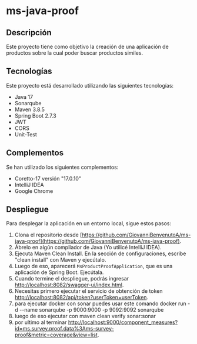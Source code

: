 # ms-java-proof

## Descripción
Este proyecto tiene como objetivo la creación de una aplicación de productos sobre la cual poder buscar productos similes.

## Tecnologías
Este proyecto está desarrollado utilizando las siguientes tecnologías:

- Java 17
- Sonarqube
- Maven 3.8.5
- Spring Boot 2.7.3
- JWT
- CORS
- Unit-Test

## Complementos
Se han utilizado los siguientes complementos:

- Coretto-17 versión "17.0.10"
- IntelliJ IDEA
- Google Chrome

## Despliegue
Para desplegar la aplicación en un entorno local, sigue estos pasos:

1. Clona el repositorio desde [https://github.com/GiovanniBenvenutoA/ms-java-proof](https://github.com/GiovanniBenvenutoA/ms-java-proof).
2. Ábrelo en algún compilador de Java (Yo utilicé IntelliJ IDEA).
3. Ejecuta Maven Clean Install. En la sección de configuraciones, escribe "clean install" con Maven y ejecútalo.
4. Luego de eso, aparecerá `MsProductProofApplication`, que es una aplicación de Spring Boot. Ejecútala.
5. Cuando termine el despliegue, podrás ingresar [http://localhost:8082/swagger-ui/index.html](http://localhost:8082/swagger-ui/index.html).
6. Necesitas primero ejecutar el servicio de obtención de token [http://localhost:8082/api/token?userToken=userToken](http://localhost:8082/api/token?userToken=userToken).
7. para ejecutar docker con sonar puedes usar este comando docker run -d --name sonarqube -p 9000:9000 -p 9092:9092 sonarqube
8. luego de eso ejecutar con maven clean verify sonar:sonar 
9. por ultimo al terminar [http://localhost:9000/component_measures?id=ms.survey.proof.data%3Ams-survey-proof&metric=coverage&view=list](http://localhost:9000/component_measures?id=ms.survey.proof.data%3Ams-survey-proof&metric=coverage&view=list).